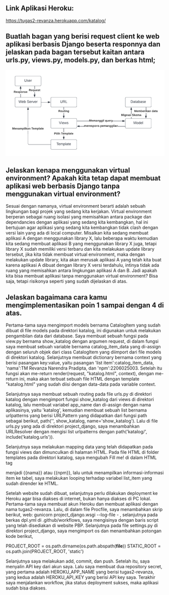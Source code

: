 ## Link Aplikasi Heroku:
https://tugas2-revanza.herokuapp.com/katalog/

## Buatlah bagan yang berisi request client ke web aplikasi berbasis Django beserta responnya dan jelaskan pada bagan tersebut kaitan antara urls.py, views.py, models.py, dan berkas html;

<img src="Bagan-Tugas2-PBP.png" >

## Jelaskan kenapa menggunakan virtual environment? Apakah kita tetap dapat membuat aplikasi web berbasis Django tanpa menggunakan virtual environment?
Sesuai dengan namanya, virtual environment berarti adalah sebuah lingkungan bagi projek yang sedang kita kerjakan. Virtual environment berperan sebagai ruang isolasi yang memisahkan antara package dan dependancies dengan aplikasi yang sedang kita kembangkan, hal ini bertujuan agar aplikasi yang sedang kita kembangkan tidak clash dengan versi lain yang ada di local computer. Misalkan kita sedang membuat aplikasi A dengan menggunakan library X, lalu beberapa waktu kemudian kita sedang membuat aplikasi B yang menggunakan library X juga, tetapi library X sudah memiliki versi terbaru dan kita melakukan update library tersebut, jika kita tidak membuat virtual environment, maka dengan melakukan update library, kita akan merusak aplikasi A yang telah kita buat karena aplikasi A dibuat dengan library X versi terdahulu, intinya tidak ada ruang yang memisahkan antara lingkungan aplikasi A dan B. Jadi apakah kita bisa membuat aplikasi tanpa menggunakan virtual environment? Bisa saja, tetapi risikonya seperti yang sudah dijelaskan di atas.


## Jelaskan bagaimana cara kamu mengimplementasikan poin 1 sampai dengan 4 di atas.
Pertama-tama saya mengimport models bernama CatalogItem yang sudah dibuat di file models pada direktori katalog, ini digunakan untuk melakukan pengambilan data dari database. Saya membuat sebuah fungsi pada view.py bernama show_katalog dengan argumen request, di dalam fungsi saya membuat sebuah variable bernama catalog_item_data yang di-assign dengan seluruh objek dari class CatalogItem yang diimport dari file models di direktori katalog. Selanjutnya membuat dictionary bernama context yang berisi pasangan key:value, yaitu pasangan 'list item':catalog_item_data, 'nama':TM Revanza Narendra Pradipta, dan 'npm':2206025003. Setelah itu fungsi akan me-return render(request, "katalog.html", context), dengan me-return ini, maka akan terbuat sebuah file HTML dengan template "katalog.html" yang sudah diisi dengan data-data pada variable context.

Selanjutnya saya membuat sebuah routing pada file urls.py di direktori katalog dengan mengimport fungsi show_katalog dari views di direktori katalog, lalu membuat variabel app_name dan di-assign dengan nama aplikasinya, yaitu 'katalog', kemudian membuat sebuah list bernama urlpatterns yang berisi URLPattern yang didapatkan dari fungsi path sebagai berikut, path('', show_katalog, name='show_katalog'). Lalu di file urls.py yang ada di direktori project_django, saya menambahkan URLResolver dengan mengisi list urlpatterns dengan path('katalog/', include('katalog.urls')).

Selanjutnya saya melakukan mapping data yang telah didapatkan pada fungsi views dan dimunculkan di halaman HTML. Pada file HTML di folder templates pada direktori katalog, saya mengubah Fill me! di dalam HTML tag <p> menjadi {{nama}} atau {{npm}}, lalu untuk menampilkan informasi-informasi item ke tabel, saya melakukan looping terhadap variabel list_item yang sudah dirender ke HTML.

Setelah website sudah dibuat, selanjutnya perlu dilakukan deployment ke Heroku agar bisa diakses di internet, bukan hanya diakses di PC lokal. Pertama-tama saya membuat akun Heroku dan membuat aplikasi dengan nama tugas2-revanza. Lalu, di dalam file Procfile, saya menambahkan skrip berikut, web: gunicorn project_django.wsgi --log-file - , selanjutnya pada berkas dpl.yml di .github/workflows, saya mengisinya dengan baris script yang telah disediakan di website PBP. Selanjutnya pada file settings.py di direktori project_django, saya mengimport os dan menambahkan potongan kode berikut,

PROJECT_ROOT = os.path.dirname(os.path.abspath(__file__))
STATIC_ROOT = os.path.join(PROJECT_ROOT, 'static')

Selanjutnya saya melakukan add, commit, dan push.
Setelah itu, saya menyalin API key dari akun saya. Lalu saya membuat dua repository secret, yang pertama adalah HEROKU_APP_NAME yang berisi tugas2-revanza, yang kedua adalah HEROKU_API_KEY yang berisi API key saya. Terakhir saya menjalankan workflow, jika status deployment sukses, maka aplikasi sudah bisa diakses.